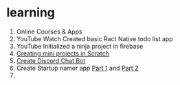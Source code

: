 # learning

1. Online Courses & Apps
2. YouTube Watch Created basic Ract Native todo list app
3. YouTube Initialized a ninja project in firebase 
4. [Creating mini projects in Scratch](https://scratch.mit.edu/mystuff/)
5. [Create Discord Chat Bot](https://www.youtube.com/watch?v=SPTfmiYiuok)
6. Create Startup namer app [Part 1](https://codelabs.developers.google.com/codelabs/first-flutter-app-pt1#0) and [Part 2](https://codelabs.developers.google.com/codelabs/first-flutter-app-pt2#0) 
7. 

